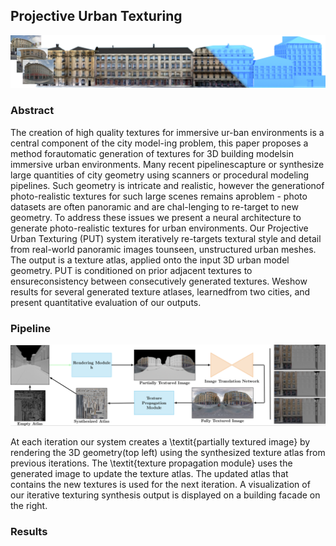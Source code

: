 ## Projective Urban Texturing

![teaser](teaser_iccv_2.png)

### Abstract

The creation of high quality textures for immersive ur-ban environments is a central component of the city model-ing problem, this paper proposes a method forautomatic generation of textures for 3D building modelsin immersive urban environments. Many recent pipelinescapture or synthesize large quantities of city geometry using scanners or procedural modeling pipelines. Such geometry is intricate and realistic, however the generationof photo-realistic textures for such large scenes remains aproblem - photo datasets are often panoramic and are chal-lenging to re-target to new geometry. To address these issues we present a neural architecture to generate photo-realistic textures for urban environments. Our Projective Urban Texturing (PUT) system iteratively re-targets textural style and detail from real-world panoramic images tounseen, unstructured urban meshes. The output is a texture atlas, applied onto the input 3D urban model geometry. PUT is conditioned on prior adjacent textures to ensureconsistency between consecutively generated textures. Weshow results for several generated texture atlases, learnedfrom two cities, and present quantitative evaluation of our outputs.

### Pipeline

![pipeline](pipeline.png)

At each iteration our system creates a \textit{partially textured image} by rendering the 3D geometry(top left) using the synthesized texture atlas from previous iterations. The \textit{texture propagation module} uses the generated image to update the texture atlas. The updated atlas that contains the new textures is used for the next iteration. A visualization of our iterative texturing synthesis output is displayed on a building facade on the right.

### Results

